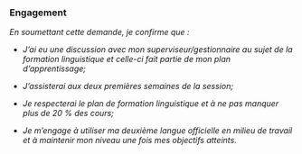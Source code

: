 ﻿### Engagement

_En soumettant cette demande, je confirme que :_

- _J’ai eu une discussion avec mon superviseur/gestionnaire au sujet de la formation linguistique et celle-ci fait partie de mon plan d’apprentissage;_

- _J’assisterai aux deux premières semaines de la session;_  

- _Je respecterai le plan de formation linguistique et à ne pas manquer plus de 20 % des cours;_    

- _Je m’engage à utiliser ma deuxième langue officielle en milieu de travail et à maintenir mon niveau une fois mes objectifs atteints._